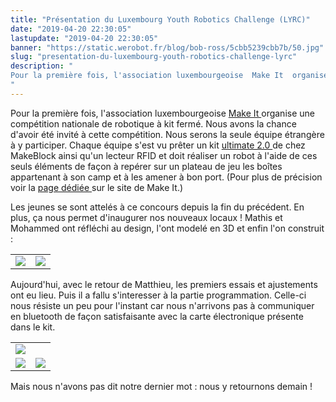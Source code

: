```yaml
---
title: "Présentation du Luxembourg Youth Robotics Challenge (LYRC)"
date: "2019-04-20 22:30:05"
lastupdate: "2019-04-20 22:30:05"
banner: "https://static.werobot.fr/blog/bob-ross/5cbb5239cbb7b/50.jpg"
slug: "presentation-du-luxembourg-youth-robotics-challenge-lyrc"
description: " 
Pour la première fois, l'association luxembourgeoise  Make It  organise une compétition nationale de robotique à kit fermé.
"
---
```

Pour la première fois, l'association luxembourgeoise <a href="https://www.makeit.lu"> Make It </a> organise une compétition nationale de robotique à kit fermé.
Nous avons la chance d'avoir été invité à cette compétition. Nous serons la seule équipe étrangère à y participer. 
Chaque équipe s'est vu prêter un kit <a href="https://www.makeblock.com/steam-kits/mbot-ultimate-2"> ultimate 2.0 </a> de chez MakeBlock ainsi qu'un lecteur RFID et doit réaliser un robot à l'aide de ces seuls éléments de façon à repérer sur un plateau de jeu les boîtes appartenant à son camp et à les amener à bon port. (Pour plus de précision voir la <a href="https://www.makeit.lu/?page_id=64"> page dédiée </a> sur le site de Make It.)

Les jeunes se sont attelés à ce concours depuis la fin du précédent. En plus, ça nous permet d'inaugurer nos nouveaux locaux !
Mathis et Mohammed ont réfléchi au design, l'ont modelé en 3D et enfin l'on construit :
<table>
<tr>
<td><img src="https://static.werobot.fr/blog/bob-ross/5cbb527fa0352/50.jpg"></td>
<td><img src="https://static.werobot.fr/blog/bob-ross/5cbb5273c1b55/50.jpg"></td>
</tr>
</table>

Aujourd'hui, avec le retour de Matthieu, les premiers essais et ajustements ont eu lieu. Puis il a fallu s'interesser à la partie programmation.
Celle-ci nous résiste un peu pour l'instant car nous n'arrivons pas à communiquer en bluetooth de façon satisfaisante avec la carte électronique présente dans le kit.

<table>
<tr>
<td colspan="2"><img src="https://static.werobot.fr/blog/bob-ross/5cbb524c52a7e/50.jpg"></td>
</tr>
<tr>
<td><img src="https://static.werobot.fr/blog/bob-ross/5cbb520745ef4/50.jpg"></td>
<td><img src="https://static.werobot.fr/blog/bob-ross/5cbb51cfdf030/50.jpg"></td>
</tr>
</table>


Mais nous n'avons pas dit notre dernier mot : nous y retournons demain !
    